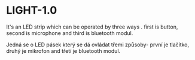 # LIGHT-1.0

It's an LED strip which can be operated by three ways . first is button, second is microphone and third is bluetooth modul.

Jedná se o LED pásek který se dá ovládat třemi způsoby- první je tlačítko, druhý je mikrofon and třetí je bluetooth modul.
